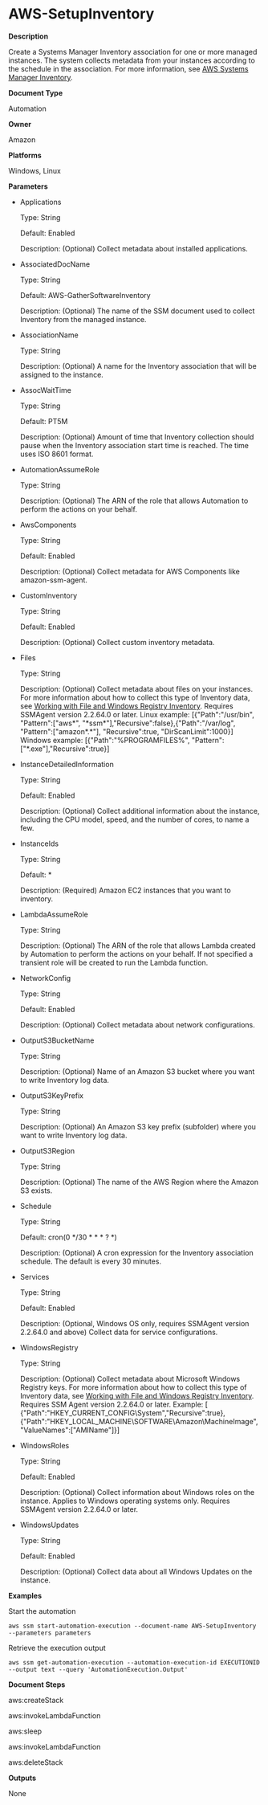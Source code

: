 # AWS\-SetupInventory<a name="automation-aws-setupinventory"></a>

**Description**

Create a Systems Manager Inventory association for one or more managed instances\. The system collects metadata from your instances according to the schedule in the association\. For more information, see [AWS Systems Manager Inventory](systems-manager-inventory.md)\.

**Document Type**

Automation

**Owner**

Amazon

**Platforms**

Windows, Linux

**Parameters**
+ Applications

  Type: String

  Default: Enabled

  Description: \(Optional\) Collect metadata about installed applications\.
+ AssociatedDocName

  Type: String

  Default: AWS\-GatherSoftwareInventory

  Description: \(Optional\) The name of the SSM document used to collect Inventory from the managed instance\.
+ AssociationName

  Type: String

  Description: \(Optional\) A name for the Inventory association that will be assigned to the instance\.
+ AssocWaitTime

  Type: String

  Default: PT5M

  Description: \(Optional\) Amount of time that Inventory collection should pause when the Inventory association start time is reached\. The time uses ISO 8601 format\.
+ AutomationAssumeRole

  Type: String

  Description: \(Optional\) The ARN of the role that allows Automation to perform the actions on your behalf\.
+ AwsComponents

  Type: String

  Default: Enabled

  Description: \(Optional\) Collect metadata for AWS Components like amazon\-ssm\-agent\.
+ CustomInventory

  Type: String

  Default: Enabled

  Description: \(Optional\) Collect custom inventory metadata\.
+ Files

  Type: String

  Description: \(Optional\) Collect metadata about files on your instances\. For more information about how to collect this type of Inventory data, see [Working with File and Windows Registry Inventory](sysman-inventory-file-and-registry.md)\. Requires SSMAgent version 2\.2\.64\.0 or later\. Linux example: \[\{"Path":"/usr/bin", "Pattern":\["aws\*", "\*ssm\*"\],"Recursive":false\},\{"Path":"/var/log", "Pattern":\["amazon\*\.\*"\], "Recursive":true, "DirScanLimit":1000\}\] Windows example: \[\{"Path":"%PROGRAMFILES%", "Pattern":\["\*\.exe"\],"Recursive":true\}\]
+ InstanceDetailedInformation

  Type: String

  Default: Enabled

  Description: \(Optional\) Collect additional information about the instance, including the CPU model, speed, and the number of cores, to name a few\.
+ InstanceIds

  Type: String

  Default: \*

  Description: \(Required\) Amazon EC2 instances that you want to inventory\.
+ LambdaAssumeRole

  Type: String

  Description: \(Optional\) The ARN of the role that allows Lambda created by Automation to perform the actions on your behalf\. If not specified a transient role will be created to run the Lambda function\.
+ NetworkConfig

  Type: String

  Default: Enabled

  Description: \(Optional\) Collect metadata about network configurations\.
+ OutputS3BucketName

  Type: String

  Description: \(Optional\) Name of an Amazon S3 bucket where you want to write Inventory log data\.
+ OutputS3KeyPrefix

  Type: String

  Description: \(Optional\) An Amazon S3 key prefix \(subfolder\) where you want to write Inventory log data\.
+ OutputS3Region

  Type: String

  Description: \(Optional\) The name of the AWS Region where the Amazon S3 exists\.
+ Schedule

  Type: String

  Default: cron\(0 \*/30 \* \* \* ? \*\)

  Description: \(Optional\) A cron expression for the Inventory association schedule\. The default is every 30 minutes\.
+ Services

  Type: String

  Default: Enabled

  Description: \(Optional, Windows OS only, requires SSMAgent version 2\.2\.64\.0 and above\) Collect data for service configurations\.
+ WindowsRegistry

  Type: String

  Description: \(Optional\) Collect metadata about Microsoft Windows Registry keys\. For more information about how to collect this type of Inventory data, see [Working with File and Windows Registry Inventory](sysman-inventory-file-and-registry.md)\. Requires SSM Agent version 2\.2\.64\.0 or later\. Example: \[ \{"Path":"HKEY\_CURRENT\_CONFIG\\System","Recursive":true\},\{"Path":"HKEY\_LOCAL\_MACHINE\\SOFTWARE\\Amazon\\MachineImage", "ValueNames":\["AMIName"\]\}\]
+ WindowsRoles

  Type: String

  Default: Enabled

  Description: \(Optional\) Collect information about Windows roles on the instance\. Applies to Windows operating systems only\. Requires SSMAgent version 2\.2\.64\.0 or later\.
+ WindowsUpdates

  Type: String

  Default: Enabled

  Description: \(Optional\) Collect data about all Windows Updates on the instance\.

**Examples**

Start the automation

```
aws ssm start-automation-execution --document-name AWS-SetupInventory --parameters parameters
```

Retrieve the execution output

```
aws ssm get-automation-execution --automation-execution-id EXECUTIONID --output text --query 'AutomationExecution.Output'
```

**Document Steps**

aws:createStack

aws:invokeLambdaFunction

aws:sleep

aws:invokeLambdaFunction

aws:deleteStack

**Outputs**

None